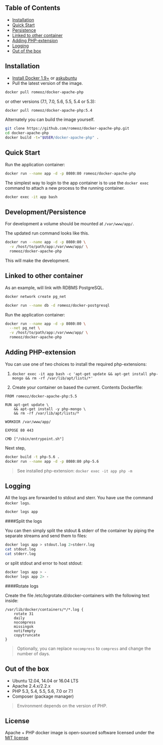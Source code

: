 Table of Contents
-------------------

 * [Installation](#installation)
 * [Quick Start](#quick-start)
 * [Persistence](#developmentpersistence)
 * [Linked to other container](#linked-to-other-container)
 * [Adding PHP-extension](#adding-php-extension) 
 * [Logging](#logging)
 * [Out of the box](#out-of-the-box)

Installation
-------------------

 * [Install Docker 1.9+](https://docs.docker.com/installation/) or [askubuntu](http://askubuntu.com/a/473720)
 * Pull the latest version of the image.
 
```bash
docker pull romeoz/docker-apache-php
```

or other versions (7.1, 7.0, 5.6, 5.5, 5.4 or 5.3):

```bash
docker pull romeoz/docker-apache-php:5.4
```

Alternately you can build the image yourself.

```bash
git clone https://github.com/romeoz/docker-apache-php.git
cd docker-apache-php
docker build -t="$USER/docker-apache-php" .
```

Quick Start
-------------------

Run the application container:

```bash
docker run --name app -d -p 8080:80 romeoz/docker-apache-php
```

The simplest way to login to the app container is to use the `docker exec` command to attach a new process to the running container.

```bash
docker exec -it app bash
```

Development/Persistence
-------------------

For development a volume should be mounted at `/var/www/app/`.

The updated run command looks like this.

```bash
docker run --name app -d -p 8080:80 \
  -v /host/to/path/app:/var/www/app/ \
  romeoz/docker-apache-php
```

This will make the development.

Linked to other container
-------------------

As an example, will link with RDBMS PostgreSQL. 

```bash
docker network create pg_net

docker run --name db -d romeoz/docker-postgresql
```

Run the application container:

```bash
docker run --name app -d -p 8080:80 \
  --net pg_net \
  -v /host/to/path/app:/var/www/app/ \
  romeoz/docker-apache-php
```

Adding PHP-extension
-------------------

You can use one of two choices to install the required php-extensions:

1. `docker exec -it app bash -c 'apt-get update && apt-get install php-mongo && rm -rf /var/lib/apt/lists/*'`

2. Create your container on based the current. Сontents Dockerfile:

```
FROM romeoz/docker-apache-php:5.5

RUN apt-get update \
    && apt-get install -y php-mongo \
    && rm -rf /var/lib/apt/lists/* 

WORKDIR /var/www/app/

EXPOSE 80 443

CMD ["/sbin/entrypoint.sh"]
```

Next step,

```bash
docker build -t php-5.6 .
docker run --name app -d -p 8080:80 php-5.6
```

>See installed php-extension: `docker exec -it app php -m`

Logging
-------------------

All the logs are forwarded to stdout and sterr. You have use the command `docker logs`.

```bash
docker logs app
```

####Split the logs

You can then simply split the stdout & stderr of the container by piping the separate streams and send them to files:

```bash
docker logs app > stdout.log 2>stderr.log
cat stdout.log
cat stderr.log
```

or split stdout and error to host stdout:

```bash
docker logs app > -
docker logs app 2> -
```

####Rotate logs

Create the file /etc/logrotate.d/docker-containers with the following text inside:

```
/var/lib/docker/containers/*/*.log {
    rotate 31
    daily
    nocompress
    missingok
    notifempty
    copytruncate
}
```
> Optionally, you can replace `nocompress` to `compress` and change the number of days.

Out of the box
-------------------
 * Ubuntu 12.04, 14.04 or 16.04 LTS
 * Apache 2.4.x/2.2.x
 * PHP 5.3, 5.4, 5.5, 5.6, 7.0 or 7.1
 * Composer (package manager)

>Environment depends on the version of PHP.

License
-------------------

Apache + PHP docker image is open-sourced software licensed under the [MIT license](http://opensource.org/licenses/MIT)